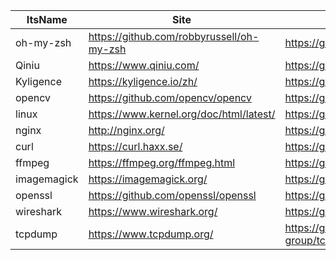 |ItsName|Site|Github|Language|
|-|-|-|-|
|oh-my-zsh|https://github.com/robbyrussell/oh-my-zsh|https://github.com/robbyrussell/oh-my-zsh|Shell|
|Qiniu|https://www.qiniu.com/|https://github.com/qiniu|Golang|
|Kyligence|https://kyligence.io/zh/|https://github.com/Kyligence|Java|
|opencv|https://github.com/opencv/opencv|https://github.com/opencv|C++|
|linux|https://www.kernel.org/doc/html/latest/|https://github.com/torvalds/linux|C|
|nginx|http://nginx.org/|https://github.com/nginx/nginx|C|
|curl|https://curl.haxx.se/|https://github.com/curl/curl|C|
|ffmpeg|https://ffmpeg.org/ffmpeg.html|https://github.com/FFmpeg/FFmpeg|C|
|imagemagick|https://imagemagick.org/|https://github.com/ImageMagick/ImageMagick|C|
|openssl|https://github.com/openssl/openssl|https://github.com/openssl|C|
|wireshark|https://www.wireshark.org/|https://github.com/wireshark/wireshark|C|
|tcpdump|https://www.tcpdump.org/|https://github.com/the-tcpdump-group/tcpdump|C|
